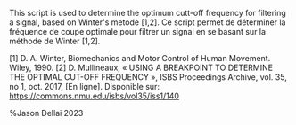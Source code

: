 This script is used to determine the optimum cutt-off frequency for filtering a signal, based on Winter's metode [1,2].
Ce script permet de déterminer la fréquence de coupe optimale pour filtrer un signal en se basant sur la méthode de Winter [1,2].

[1]	D. A. Winter, Biomechanics and Motor Control of Human Movement. Wiley, 1990.
[2]	D. Mullineaux, « USING A BREAKPOINT TO DETERMINE THE OPTIMAL CUT-OFF FREQUENCY », ISBS Proceedings Archive, vol. 35, no 1, oct. 2017, [En ligne]. Disponible sur: https://commons.nmu.edu/isbs/vol35/iss1/140

%Jason Dellai 2023
